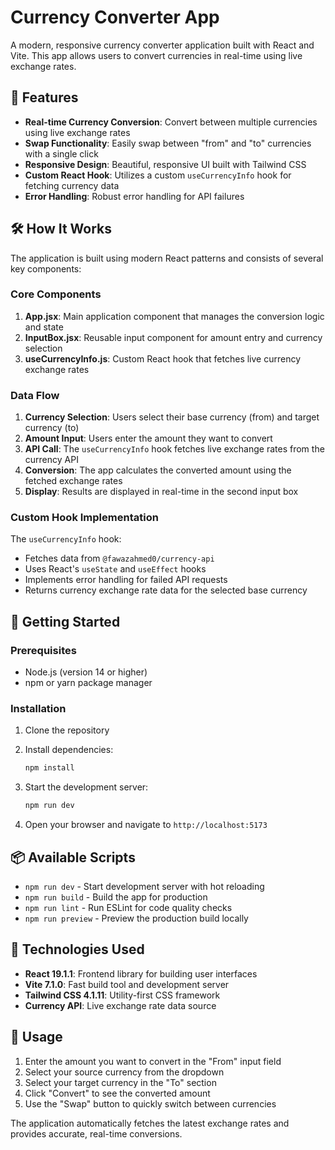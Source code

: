 # Currency Converter App

A modern, responsive currency converter application built with React and Vite. This app allows users to convert currencies in real-time using live exchange rates.

## 🚀 Features

- **Real-time Currency Conversion**: Convert between multiple currencies using live exchange rates
- **Swap Functionality**: Easily swap between "from" and "to" currencies with a single click
- **Responsive Design**: Beautiful, responsive UI built with Tailwind CSS
- **Custom React Hook**: Utilizes a custom `useCurrencyInfo` hook for fetching currency data
- **Error Handling**: Robust error handling for API failures

## 🛠️ How It Works

The application is built using modern React patterns and consists of several key components:

### Core Components

1. **App.jsx**: Main application component that manages the conversion logic and state
2. **InputBox.jsx**: Reusable input component for amount entry and currency selection
3. **useCurrencyInfo.js**: Custom React hook that fetches live currency exchange rates

### Data Flow

1. **Currency Selection**: Users select their base currency (from) and target currency (to)
2. **Amount Input**: Users enter the amount they want to convert
3. **API Call**: The `useCurrencyInfo` hook fetches live exchange rates from the currency API
4. **Conversion**: The app calculates the converted amount using the fetched exchange rates
5. **Display**: Results are displayed in real-time in the second input box

### Custom Hook Implementation

The `useCurrencyInfo` hook:
- Fetches data from `@fawazahmed0/currency-api`
- Uses React's `useState` and `useEffect` hooks
- Implements error handling for failed API requests
- Returns currency exchange rate data for the selected base currency

## 🚦 Getting Started

### Prerequisites

- Node.js (version 14 or higher)
- npm or yarn package manager

### Installation

1. Clone the repository
2. Install dependencies:
   ```bash
   npm install
   ```

3. Start the development server:
   ```bash
   npm run dev
   ```

4. Open your browser and navigate to `http://localhost:5173`

## 📦 Available Scripts

- `npm run dev` - Start development server with hot reloading
- `npm run build` - Build the app for production
- `npm run lint` - Run ESLint for code quality checks
- `npm run preview` - Preview the production build locally

## 🔧 Technologies Used

- **React 19.1.1**: Frontend library for building user interfaces
- **Vite 7.1.0**: Fast build tool and development server
- **Tailwind CSS 4.1.11**: Utility-first CSS framework
- **Currency API**: Live exchange rate data source

## 📱 Usage

1. Enter the amount you want to convert in the "From" input field
2. Select your source currency from the dropdown
3. Select your target currency in the "To" section
4. Click "Convert" to see the converted amount
5. Use the "Swap" button to quickly switch between currencies

The application automatically fetches the latest exchange rates and provides accurate, real-time conversions.
